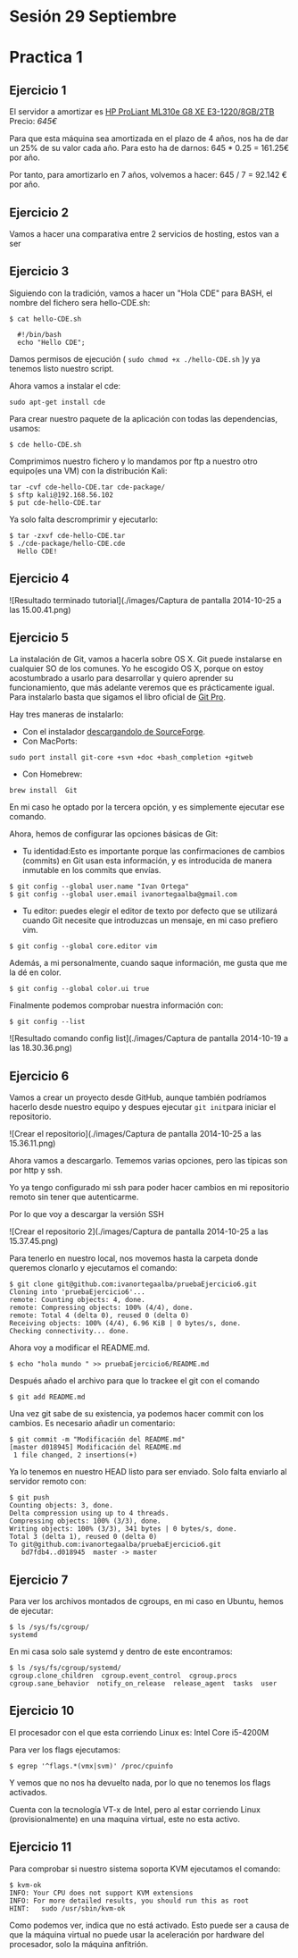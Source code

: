 Sesión 29 Septiembre
======================
# Practica 1
## Ejercicio 1

El servidor a amortizar es [HP ProLiant ML310e G8 XE E3-1220/8GB/2TB](http://www.pccomponentes.com/hp_proliant_ml310e_g8_xe_e3_1220_8gb_2tb.html)
Precio: *645€*

Para que esta máquina sea amortizada en el plazo de 4 años, nos ha de dar un 25% de su valor cada año.
Para esto ha de darnos: 645 * 0.25 = 161.25€ por año.

Por tanto, para amortizarlo en 7 años, volvemos a hacer: 645 / 7 = 92.142 € por año.

## Ejercicio 2

Vamos a hacer una comparativa entre 2 servicios de hosting, estos van a ser

## Ejercicio 3

Siguiendo con la tradición, vamos a hacer un "Hola CDE" para BASH, el nombre del fichero sera hello-CDE.sh:

````````````
$ cat hello-CDE.sh

  #!/bin/bash
  echo "Hello CDE";

````````````

Damos permisos de ejecución ( ``` sudo chmod +x ./hello-CDE.sh ``` )y ya tenemos listo nuestro script.

Ahora vamos a instalar el cde:
```
sudo apt-get install cde
```
Para crear nuestro paquete de la aplicación con todas las dependencias, usamos:
```
$ cde hello-CDE.sh
```
Comprimimos nuestro fichero y lo mandamos por ftp a nuestro otro equipo(es una VM) con la distribución Kali:

```
tar -cvf cde-hello-CDE.tar cde-package/
$ sftp kali@192.168.56.102
$ put cde-hello-CDE.tar
```
Ya solo falta descromprimir y ejecutarlo:
```
$ tar -zxvf cde-hello-CDE.tar
$ ./cde-package/hello-CDE.cde
  Hello CDE!
```

## Ejercicio 4

![Resultado terminado tutorial](./images/Captura de pantalla 2014-10-25 a las 15.00.41.png)

## Ejercicio 5

La instalación de Git, vamos a hacerla sobre OS X. Git puede instalarse en cualquier SO de los comunes. Yo he escogido OS X, porque on estoy acostumbrado a usarlo para desarrollar y quiero aprender su funcionamiento, que más adelante veremos que es prácticamente igual.
Para instalarlo basta que sigamos el libro oficial de [Git Pro](http://git-scm.com/book/es/Empezando-Instalando-Git).

Hay tres maneras de instalarlo:
- Con el instalador [descargandolo de SourceForge](http://sourceforge.net/projects/git-osx-installer/).
- Con MacPorts:
````````````
sudo port install git-core +svn +doc +bash_completion +gitweb
````````````
- Con Homebrew:
````````````
brew install  Git
 ````````````
 En mi caso he optado por la tercera opción, y es simplemente ejecutar ese comando.

 Ahora, hemos de configurar las opciones básicas de Git:
 - Tu identidad:Esto es importante porque las confirmaciones de cambios (commits) en Git usan esta información, y es introducida de manera inmutable en los commits que envías.
 ````````````
$ git config --global user.name "Ivan Ortega"
$ git config --global user.email ivanortegaalba@gmail.com
 ````````````
 - Tu editor: puedes elegir el editor de texto por defecto que se utilizará cuando Git necesite que introduzcas un mensaje, en mi caso prefiero vim.

 ````````````
 $ git config --global core.editor vim
 ````````````
 Además, a mi personalmente, cuando saque información, me gusta que me la dé en color.
 ```
$ git config --global color.ui true
 ```
Finalmente podemos comprobar nuestra información con:
 ````````````
$ git config --list
 ````````````
![Resultado comando config list](./images/Captura de pantalla 2014-10-19 a las 18.30.36.png)  

## Ejercicio 6

Vamos a crear un proyecto desde GitHub, aunque también podríamos hacerlo desde nuestro equipo y despues ejecutar ```git init```para iniciar el repositorio.

![Crear el repositorio](./images/Captura de pantalla 2014-10-25 a las 15.36.11.png)  

Ahora vamos a descargarlo. Tememos varias opciones, pero las típicas son por http y ssh.

Yo ya tengo configurado mi ssh para poder hacer cambios en mi repositorio remoto sin tener que autenticarme.

Por lo que voy a descargar la versión SSH

![Crear el repositorio 2](./images/Captura de pantalla 2014-10-25 a las 15.37.45.png)  

Para tenerlo en nuestro local, nos movemos hasta la carpeta donde queremos clonarlo y ejecutamos el comando:
```
$ git clone git@github.com:ivanortegaalba/pruebaEjercicio6.git
Cloning into 'pruebaEjercicio6'...
remote: Counting objects: 4, done.
remote: Compressing objects: 100% (4/4), done.
remote: Total 4 (delta 0), reused 0 (delta 0)
Receiving objects: 100% (4/4), 6.96 KiB | 0 bytes/s, done.
Checking connectivity... done.
```
Ahora voy a modificar el README.md.
```
$ echo "hola mundo " >> pruebaEjercicio6/README.md
```
Después añado el archivo para que lo trackee el git con el comando

```
$ git add README.md
```

Una vez git sabe de su existencia, ya podemos hacer commit con los cambios. Es necesario añadir un comentario:
```
$ git commit -m "Modificación del README.md"
[master d018945] Modificación del README.md
 1 file changed, 2 insertions(+)
```
Ya lo tenemos en nuestro HEAD listo para ser enviado. Solo falta enviarlo al servidor remoto con:
```
$ git push
Counting objects: 3, done.
Delta compression using up to 4 threads.
Compressing objects: 100% (3/3), done.
Writing objects: 100% (3/3), 341 bytes | 0 bytes/s, done.
Total 3 (delta 1), reused 0 (delta 0)
To git@github.com:ivanortegaalba/pruebaEjercicio6.git
   bd7fdb4..d018945  master -> master
```

## Ejercicio 7

Para ver los archivos montados de cgroups, en mi caso en Ubuntu, hemos de ejecutar:
```
$ ls /sys/fs/cgroup/
systemd
```
En mi casa solo sale systemd y dentro de este encontramos:
```
$ ls /sys/fs/cgroup/systemd/
cgroup.clone_children  cgroup.event_control  cgroup.procs  cgroup.sane_behavior  notify_on_release  release_agent  tasks  user
```

## Ejercicio 10

El procesador con el que esta corriendo Linux es:
Intel Core i5-4200M

Para ver los flags ejecutamos:
```
$ egrep '^flags.*(vmx|svm)' /proc/cpuinfo
```
Y vemos que no nos ha devuelto nada, por lo que no tenemos los flags activados.

Cuenta con la tecnología VT-x de Intel, pero al estar corriendo Linux (provisionalmente) en una maquina virtual, este no esta activo.

## Ejercicio 11

Para comprobar si nuestro sistema soporta KVM ejecutamos el comando:

```
$ kvm-ok
INFO: Your CPU does not support KVM extensions
INFO: For more detailed results, you should run this as root
HINT:   sudo /usr/sbin/kvm-ok
```
Como podemos ver, indica que no está activado. Esto puede ser a causa de que la máquina virtual no puede usar la aceleración por hardware del procesador, solo la máquina anfitrión.
